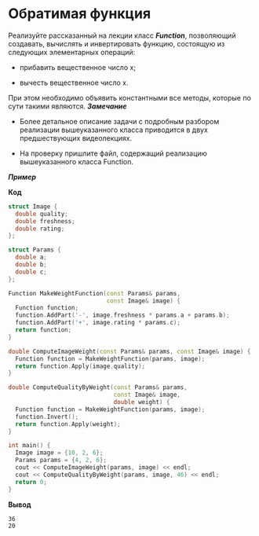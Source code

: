 Обратимая функция<a name="TOP"></a>
===================

Реализуйте рассказанный на лекции класс ***Function***, позволяющий создавать, вычислять и инвертировать функцию, состоящую из следующих элементарных операций:

   * прибавить вещественное число x;

   * вычесть вещественное число x.

При этом необходимо объявить константными все методы, которые по сути такими являются.
***Замечание***

   * Более детальное описание задачи с подробным разбором реализации вышеуказанного класса приводится в двух предшествующих видеолекциях.

   * На проверку пришлите файл, содержащий реализацию вышеуказанного класса Function.

***Пример***

**Код**
```C++
struct Image {
  double quality;
  double freshness;
  double rating;
};

struct Params {
  double a;
  double b;
  double c;
};

Function MakeWeightFunction(const Params& params,
                            const Image& image) {
  Function function;
  function.AddPart('-', image.freshness * params.a + params.b);
  function.AddPart('+', image.rating * params.c);
  return function;
}

double ComputeImageWeight(const Params& params, const Image& image) {
  Function function = MakeWeightFunction(params, image);
  return function.Apply(image.quality);
}

double ComputeQualityByWeight(const Params& params,
                              const Image& image,
                              double weight) {
  Function function = MakeWeightFunction(params, image);
  function.Invert();
  return function.Apply(weight);
}

int main() {
  Image image = {10, 2, 6};
  Params params = {4, 2, 6};
  cout << ComputeImageWeight(params, image) << endl;
  cout << ComputeQualityByWeight(params, image, 46) << endl;
  return 0;
}
```

**Вывод**

```
36
20
```
